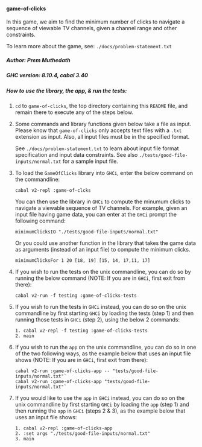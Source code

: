 #### game-of-clicks

In this game, we aim to find the minimum number of clicks to navigate a sequence 
of viewable TV channels, given a channel range and other constraints.

To learn more about the game, see: `./docs/problem-statement.txt`

##### Author: Prem Muthedath

##### GHC version: 8.10.4, cabal 3.40

##### How to use the library, the app, & run the tests:
  1. `cd` to `game-of-clicks`, the top directory containing this `README` file, 
     and remain there to execute any of the steps below.

  2. Some commands and library functions given below take a file as input.  
     Please know that `game-of-clicks` only accepts text files with a `.txt` 
     extension as input.  Also, all input files must be in the specified format.

     See `./docs/problem-statement.txt` to learn about input file format 
     specification and input data constraints.  See also 
     `./tests/good-file-inputs/normal.txt` for a sample input file.

  3. To load the `GameOfClicks` library into `GHCi`, enter the below command on 
     the commandline:

     ````
     cabal v2-repl :game-of-clcks
     ````

     You can then use the library in `GHCi` to compute the minumum clicks to 
     navigate a viewable sequence of TV channels.  For example, given an input 
     file having game data, you can enter at the `GHCi` prompt the following 
     command:

     ````
     minimumClicksIO "./tests/good-file-inputs/normal.txt"
     ````

     Or you could use another function in the library that takes the game data 
     as arguments (instead of an input file) to compute the minimum clicks.

     ````
     minimumClicksFor 1 20 [18, 19] [15, 14, 17,11, 17]
     ````

  4. If you wish to run the tests on the unix commandline, you can do so by 
     running the below command (NOTE: If you are in `GHCi`, first exit from 
     there):

     ````
     cabal v2-run -f testing :game-of-clicks-tests
     ````

  5. If you wish to run the tests in `GHCi` instead, you can do so on the unix 
     commandline by first starting `GHCi` by loading the tests (step 1) and then 
     running those tests in `GHCi` (step 2), using the below 2 commands:

     ````
     1. cabal v2-repl -f testing :game-of-clicks-tests
     2. main
     ````

  6. If you wish to run the `app` on the unix commandline, you can do so in one 
     of the two following ways, as the example below that uses an input file 
     shows (NOTE: If you are in `GHCi`, first exit from there):

     ````
     cabal v2-run :game-of-clicks-app -- "tests/good-file-inputs/normal.txt"`
     cabal v2-run :game-of-clicks-app "tests/good-file-inputs/normal.txt"`
     ````

  7. If you would like to use the `app` in `GHCi` instead, you can do so on the 
     unix commandline by first starting `GHCi` by loading the `app` (step 1) and 
     then running the `app` in `GHCi` (steps 2 & 3), as the example below that 
     uses an input file shows:

     ````
     1. cabal v2-repl :game-of-clicks-app
     2. :set args "./tests/good-file-inputs/normal.txt"
     3. main
     ````
